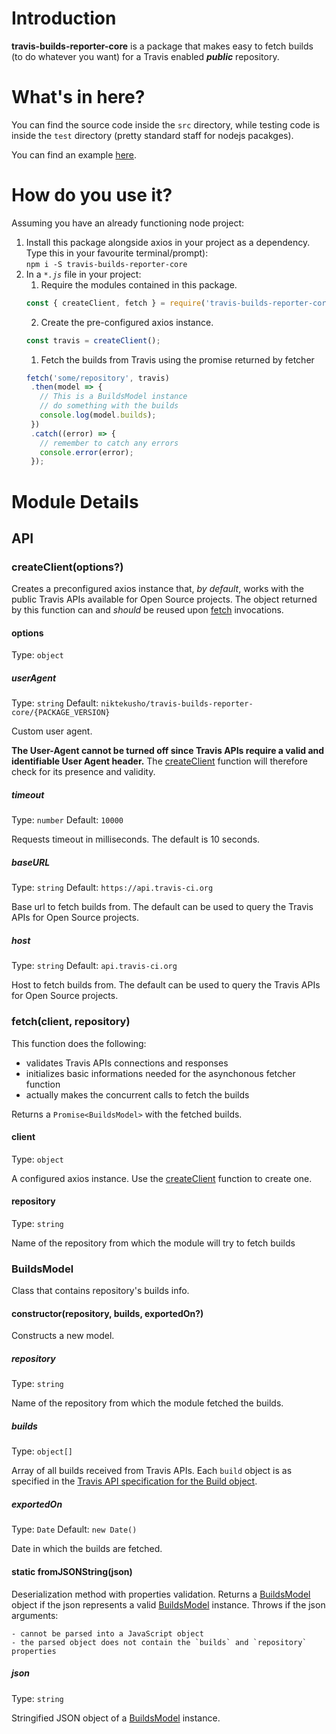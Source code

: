 # Introduction

**travis-builds-reporter-core** is a package that makes easy to fetch builds (to do whatever you want) for a Travis enabled ***public*** repository.

# What's in here?

You can find the source code inside the `src` directory, while testing code is inside the `test` directory (pretty standard staff for nodejs pacakges).

You can find an example [here](./example/example.js).

# How do you use it?

Assuming you have an already functioning node project:

1.   Install this package alongside axios in your project as a dependency. Type this in your favourite terminal/prompt):  
     ```npm i -S travis-builds-reporter-core```
2.   In a *`*.js`* file in your project:
     1.   Require the modules contained in this package.  
      ```javascript
      const { createClient, fetch } = require('travis-builds-reporter-core');
      ```
     2.   Create the pre-configured axios instance.
     ```javascript
     const travis = createClient();
     ```
     1.   Fetch the builds from Travis using the promise returned by fetcher
     ```javascript
     fetch('some/repository', travis)
      .then(model => {
        // This is a BuildsModel instance
        // do something with the builds
        console.log(model.builds);
      })
      .catch((error) => {
        // remember to catch any errors
        console.error(error);
      });
     ```

# Module Details

## API

### createClient(options?)

Creates a preconfigured axios instance that, _by default_, works with the public Travis APIs available for Open Source projects.
The object returned by this function can and _should_ be reused upon [fetch](#fetch) invocations.

#### options

Type: `object`

##### userAgent

Type: `string`
Default: `niktekusho/travis-builds-reporter-core/{PACKAGE_VERSION}`

Custom user agent.

**The User-Agent cannot be turned off since Travis APIs require a valid and identifiable User Agent header.**
The [createClient](#createclient) function will therefore check for its presence and validity.

##### timeout

Type: `number`
Default: `10000`

Requests timeout in milliseconds. The default is 10 seconds.

##### baseURL

Type: `string`
Default: `https://api.travis-ci.org`

Base url to fetch builds from. The default can be used to query the Travis APIs for Open Source projects.

##### host

Type: `string`
Default: `api.travis-ci.org`

Host to fetch builds from. The default can be used to query the Travis APIs for Open Source projects.

### fetch(client, repository)

This function does the following:

- validates Travis APIs connections and responses
- initializes basic informations needed for the asynchonous fetcher function
- actually makes the concurrent calls to fetch the builds

Returns a `Promise<BuildsModel>` with the fetched builds.

#### client

Type: `object`

A configured axios instance. Use the [createClient](#createclient) function to create one.

#### repository

Type: `string`

Name of the repository from which the module will try to fetch builds

### BuildsModel

Class that contains repository's builds info.

#### constructor(repository, builds, exportedOn?)

Constructs a new model.

##### repository

Type: `string`

Name of the repository from which the module fetched the builds.

##### builds

Type: `object[]`

Array of all builds received from Travis APIs. Each `build` object is as specified in the [Travis API specification for the Build object](https://developer.travis-ci.com/resource/build).

##### exportedOn

Type: `Date`
Default: `new Date()`

Date in which the builds are fetched.

#### static fromJSONString(json)

Deserialization method with properties validation.
Returns a [BuildsModel](#buildsmodel) object if the json represents a valid [BuildsModel](#buildsmodel) instance.
Throws if the json arguments:

    - cannot be parsed into a JavaScript object
    - the parsed object does not contain the `builds` and `repository` properties

##### json

Type: `string`

Stringified JSON object of a [BuildsModel](#buildsmodel) instance.
